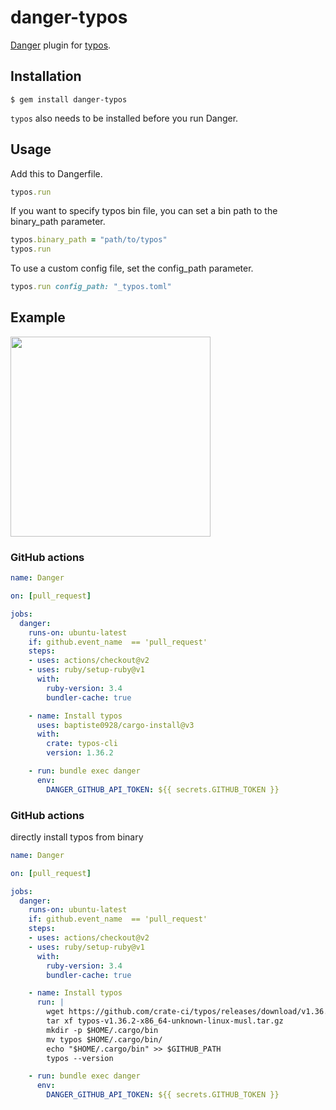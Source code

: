 # danger-typos

[Danger](http://danger.systems/ruby/) plugin for [typos](https://github.com/crate-ci/typos).

## Installation

    $ gem install danger-typos

`typos` also needs to be installed before you run Danger.

## Usage

Add this to Dangerfile.

```ruby
typos.run
```

If you want to specify typos bin file, you can set a bin path to the binary_path parameter.

```ruby
typos.binary_path = "path/to/typos"
typos.run
```

To use a custom config file, set the config_path parameter.

```ruby
typos.run config_path: "_typos.toml"
```

## Example

<img width="320" src="https://github.com/user-attachments/assets/0fa06466-e945-454e-8d61-73c5cbe8a8ce" />

### GitHub actions

```yaml
name: Danger

on: [pull_request]

jobs:
  danger:
    runs-on: ubuntu-latest
    if: github.event_name  == 'pull_request'
    steps:
    - uses: actions/checkout@v2
    - uses: ruby/setup-ruby@v1
      with:
        ruby-version: 3.4
        bundler-cache: true

    - name: Install typos
      uses: baptiste0928/cargo-install@v3
      with:
        crate: typos-cli
        version: 1.36.2

    - run: bundle exec danger
      env:
        DANGER_GITHUB_API_TOKEN: ${{ secrets.GITHUB_TOKEN }}
```


### GitHub actions 

directly install typos from binary

```yaml
name: Danger

on: [pull_request]

jobs:
  danger:
    runs-on: ubuntu-latest
    if: github.event_name  == 'pull_request'
    steps:
    - uses: actions/checkout@v2
    - uses: ruby/setup-ruby@v1
      with:
        ruby-version: 3.4
        bundler-cache: true

    - name: Install typos
      run: |
        wget https://github.com/crate-ci/typos/releases/download/v1.36.2/typos-v1.36.2-x86_64-unknown-linux-musl.tar.gz
        tar xf typos-v1.36.2-x86_64-unknown-linux-musl.tar.gz
        mkdir -p $HOME/.cargo/bin
        mv typos $HOME/.cargo/bin/
        echo "$HOME/.cargo/bin" >> $GITHUB_PATH
        typos --version

    - run: bundle exec danger
      env:
        DANGER_GITHUB_API_TOKEN: ${{ secrets.GITHUB_TOKEN }}
```

